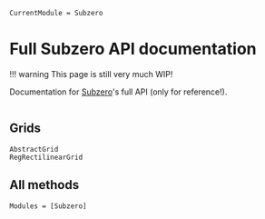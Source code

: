 ```@meta
CurrentModule = Subzero
```

# Full Subzero API documentation

!!! warning
    This page is still very much WIP!

Documentation for [Subzero](https://github.com/Caltech-OCTO/Subzero.jl)'s full API (only for reference!).

```@index
```

## Grids

```@docs
AbstractGrid
RegRectilinearGrid
```

## All methods
```@autodocs
Modules = [Subzero]
```